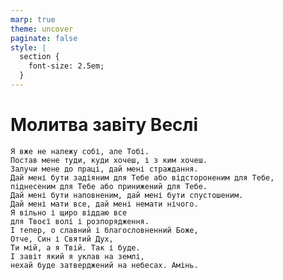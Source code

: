 ```yaml
---
marp: true
theme: uncover
paginate: false
style: |
  section {
    font-size: 2.5em;
  }
---
```


<!-- class: invert -->

# Молитва завіту Веслі

>
    Я вже не належу собі, але Тобі.
    Постав мене туди, куди хочеш, і з ким хочеш.
    Залучи мене до праці, дай мені страждання.
    Дай мені бути задіяним для Тебе або відстороненим для Тебе,
    піднесеним для Тебе або принижений для Тебе.
    Дай мені бути наповненим, дай мені бути спустошеним.
    Дай мені мати все, дай мені немати нічого.
    Я вільно і щиро віддаю все
    для Твоєї волі і розпорядження.
    І тепер, о славний і благословненний Боже,
    Отче, Син і Святий Дух,
    Ти мій, а я Твій. Так і буде.
    І завіт який я уклав на землі,
    нехай буде затверджений на небесах. Амінь.
